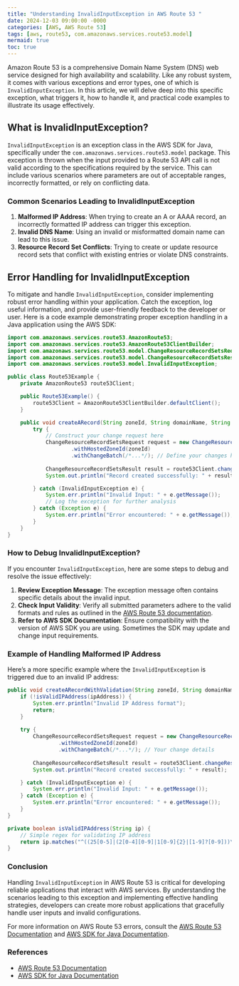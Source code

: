 ```yaml
---
title: "Understanding InvalidInputException in AWS Route 53 "
date: 2024-12-03 09:00:00 -0000
categories: [AWS, AWS Route 53]
tags: [aws, route53, com.amazonaws.services.route53.model]
mermaid: true
toc: true
---
```



Amazon Route 53 is a comprehensive Domain Name System (DNS) web service designed for high availability and scalability. Like any robust system, it comes with various exceptions and error types, one of which is `InvalidInputException`. In this article, we will delve deep into this specific exception, what triggers it, how to handle it, and practical code examples to illustrate its usage effectively.

## What is InvalidInputException?

`InvalidInputException` is an exception class in the AWS SDK for Java, specifically under the `com.amazonaws.services.route53.model` package. This exception is thrown when the input provided to a Route 53 API call is not valid according to the specifications required by the service. This can include various scenarios where parameters are out of acceptable ranges, incorrectly formatted, or rely on conflicting data.

### Common Scenarios Leading to InvalidInputException

1. **Malformed IP Address**: When trying to create an A or AAAA record, an incorrectly formatted IP address can trigger this exception.
2. **Invalid DNS Name**: Using an invalid or misformatted domain name can lead to this issue.
3. **Resource Record Set Conflicts**: Trying to create or update resource record sets that conflict with existing entries or violate DNS constraints.

## Error Handling for InvalidInputException

To mitigate and handle `InvalidInputException`, consider implementing robust error handling within your application. Catch the exception, log useful information, and provide user-friendly feedback to the developer or user. Here is a code example demonstrating proper exception handling in a Java application using the AWS SDK:

```java
import com.amazonaws.services.route53.AmazonRoute53;
import com.amazonaws.services.route53.AmazonRoute53ClientBuilder;
import com.amazonaws.services.route53.model.ChangeResourceRecordSetsRequest;
import com.amazonaws.services.route53.model.ChangeResourceRecordSetsResult;
import com.amazonaws.services.route53.model.InvalidInputException;

public class Route53Example {
    private AmazonRoute53 route53Client;

    public Route53Example() {
        route53Client = AmazonRoute53ClientBuilder.defaultClient();
    }

    public void createARecord(String zoneId, String domainName, String ipAddress) {
        try {
            // Construct your change request here
            ChangeResourceRecordSetsRequest request = new ChangeResourceRecordSetsRequest()
                    .withHostedZoneId(zoneId)
                    .withChangeBatch(/*...*/); // Define your changes here
            
            ChangeResourceRecordSetsResult result = route53Client.changeResourceRecordSets(request);
            System.out.println("Record created successfully: " + result);

        } catch (InvalidInputException e) {
            System.err.println("Invalid Input: " + e.getMessage());
            // Log the exception for further analysis
        } catch (Exception e) {
            System.err.println("Error encountered: " + e.getMessage());
        }
    }
}
```

### How to Debug InvalidInputException?

If you encounter `InvalidInputException`, here are some steps to debug and resolve the issue effectively:

1. **Review Exception Message**: The exception message often contains specific details about the invalid input.
2. **Check Input Validity**: Verify all submitted parameters adhere to the valid formats and rules as outlined in the [AWS Route 53 documentation](https://docs.aws.amazon.com/Route53/latest/DeveloperGuide/Welcome.html).
3. **Refer to AWS SDK Documentation**: Ensure compatibility with the version of AWS SDK you are using. Sometimes the SDK may update and change input requirements.

### Example of Handling Malformed IP Address

Here’s a more specific example where the `InvalidInputException` is triggered due to an invalid IP address:

```java
public void createARecordWithValidation(String zoneId, String domainName, String ipAddress) {
    if (!isValidIPAddress(ipAddress)) {
        System.err.println("Invalid IP Address format");
        return;
    }
    
    try {
        ChangeResourceRecordSetsRequest request = new ChangeResourceRecordSetsRequest()
                .withHostedZoneId(zoneId)
                .withChangeBatch(/*...*/); // Your change details
                
        ChangeResourceRecordSetsResult result = route53Client.changeResourceRecordSets(request);
        System.out.println("Record created successfully: " + result);

    } catch (InvalidInputException e) {
        System.err.println("Invalid Input: " + e.getMessage());
    } catch (Exception e) {
        System.err.println("Error encountered: " + e.getMessage());
    }
}

private boolean isValidIPAddress(String ip) {
    // Simple regex for validating IP address
    return ip.matches("^((25[0-5]|(2[0-4][0-9]|1[0-9]{2}|[1-9]?[0-9]))\\.){3}(25[0-5]|(2[0-4][0-9]|1[0-9]{2}|[1-9]?[0-9]))$");
}
```

### Conclusion

Handling `InvalidInputException` in AWS Route 53 is critical for developing reliable applications that interact with AWS services. By understanding the scenarios leading to this exception and implementing effective handling strategies, developers can create more robust applications that gracefully handle user inputs and invalid configurations.

For more information on AWS Route 53 errors, consult the [AWS Route 53 Documentation](https://docs.aws.amazon.com/Route53/latest/APIReference/Welcome.html) and [AWS SDK for Java Documentation](https://docs.aws.amazon.com/sdk-for-java/latest/developer-guide/home.html). 

### References

- [AWS Route 53 Documentation](https://docs.aws.amazon.com/Route53/latest/DeveloperGuide/Welcome.html)
- [AWS SDK for Java Documentation](https://docs.aws.amazon.com/sdk-for-java/latest/developer-guide/home.html)